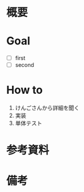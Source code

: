 <!---
templateなので、無視してもらってもOKです。
-->

# 概要
<!---
- このIssueを立てた背景、理由
- 何に取り組むのかざっくり
-->

# Goal
<!---
このIssueのスコープ。どこまでやればこのissueは解決したと言えるのか基準を設定。
最小単位で切るべきであるので基本的には一個。多くても2個。
ゴールが何個かある場合は、issueを分割することを検討する

-->
- [ ] first 
- [ ] second

# How to
<!---
Goalを達成するために必要なプロセス。登り方。
あらかじめわかっている場合は記載し、わからない場合は、どうやればわかるかを書いておく。
-->

1. けんごさんから詳細を聞く
2. 実装
3. 単体テスト

# 参考資料


# 備考
